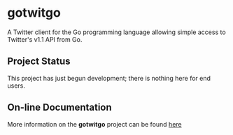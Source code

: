 # gotwitgo

A Twitter client for the Go programming language allowing simple
access to Twitter's v1.1 API from Go.

## Project Status

This project has just begun development; there is nothing here for end users.

## On-line Documentation

More information on the **gotwitgo** project can be found
[here](https://jddixon.github.io/gotwitgo)

